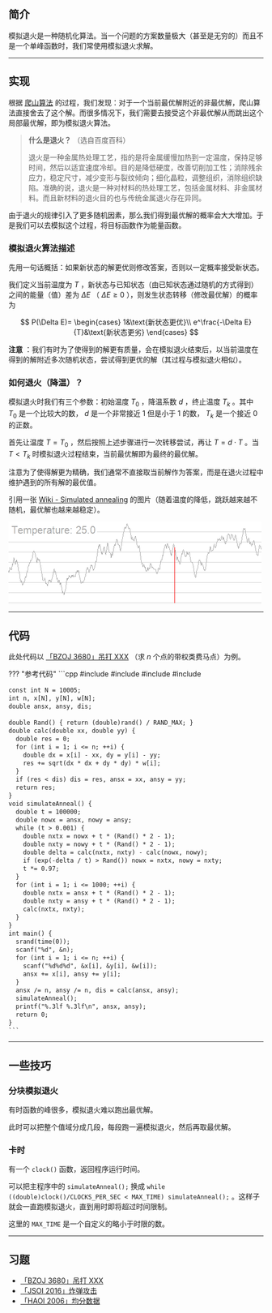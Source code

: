 ## 简介

模拟退火是一种随机化算法。当一个问题的方案数量极大（甚至是无穷的）而且不是一个单峰函数时，我们常使用模拟退火求解。

* * *

## 实现

根据 [爬山算法](./hill-climbing.md) 的过程，我们发现：对于一个当前最优解附近的非最优解，爬山算法直接舍去了这个解。而很多情况下，我们需要去接受这个非最优解从而跳出这个局部最优解，即为模拟退火算法。

>  **什么是退火？** （选自百度百科）
>
> 退火是一种金属热处理工艺，指的是将金属缓慢加热到一定温度，保持足够时间，然后以适宜速度冷却。目的是降低硬度，改善切削加工性；消除残余应力，稳定尺寸，减少变形与裂纹倾向；细化晶粒，调整组织，消除组织缺陷。准确的说，退火是一种对材料的热处理工艺，包括金属材料、非金属材料。而且新材料的退火目的也与传统金属退火存在异同。

由于退火的规律引入了更多随机因素，那么我们得到最优解的概率会大大增加。于是我们可以去模拟这个过程，将目标函数作为能量函数。

### 模拟退火算法描述

先用一句话概括：如果新状态的解更优则修改答案，否则以一定概率接受新状态。

我们定义当前温度为 $T$ ，新状态与已知状态（由已知状态通过随机的方式得到）之间的能量（值）差为 $\Delta E$ （ $\Delta E\geqslant 0$ ），则发生状态转移（修改最优解）的概率为

$$
P(\Delta E)=
\begin{cases}
1&\text{新状态更优}\\
e^\frac{-\Delta E}{T}&\text{新状态更劣}
\end{cases}
$$

 **注意** ：我们有时为了使得到的解更有质量，会在模拟退火结束后，以当前温度在得到的解附近多次随机状态，尝试得到更优的解（其过程与模拟退火相似）。

### 如何退火（降温）？

模拟退火时我们有三个参数：初始温度 $T_0$ ，降温系数 $d$ ，终止温度 $T_k$ 。其中 $T_0$ 是一个比较大的数， $d$ 是一个非常接近 $1$ 但是小于 $1$ 的数， $T_k$ 是一个接近 $0$ 的正数。

首先让温度 $T=T_0$ ，然后按照上述步骤进行一次转移尝试，再让 $T=d\cdot T$ 。当 $T<T_k$ 时模拟退火过程结束，当前最优解即为最终的最优解。

注意为了使得解更为精确，我们通常不直接取当前解作为答案，而是在退火过程中维护遇到的所有解的最优值。

引用一张 [Wiki - Simulated annealing](https://en.wikipedia.org/wiki/Simulated_annealing) 的图片（随着温度的降低，跳跃越来越不随机，最优解也越来越稳定）。

![](./images/simulated-annealing.gif)

* * *

## 代码

此处代码以 [「BZOJ 3680」吊打 XXX](https://www.luogu.org/problem/P1337) （求 $n$ 个点的带权类费马点）为例。

??? "参考代码"
    ```cpp
    #include <cmath>
    #include <cstdio>
    #include <cstdlib>
    #include <ctime>
    
    const int N = 10005;
    int n, x[N], y[N], w[N];
    double ansx, ansy, dis;
    
    double Rand() { return (double)rand() / RAND_MAX; }
    double calc(double xx, double yy) {
      double res = 0;
      for (int i = 1; i <= n; ++i) {
        double dx = x[i] - xx, dy = y[i] - yy;
        res += sqrt(dx * dx + dy * dy) * w[i];
      }
      if (res < dis) dis = res, ansx = xx, ansy = yy;
      return res;
    }
    void simulateAnneal() {
      double t = 100000;
      double nowx = ansx, nowy = ansy;
      while (t > 0.001) {
        double nxtx = nowx + t * (Rand() * 2 - 1);
        double nxty = nowy + t * (Rand() * 2 - 1);
        double delta = calc(nxtx, nxty) - calc(nowx, nowy);
        if (exp(-delta / t) > Rand()) nowx = nxtx, nowy = nxty;
        t *= 0.97;
      }
      for (int i = 1; i <= 1000; ++i) {
        double nxtx = ansx + t * (Rand() * 2 - 1);
        double nxty = ansy + t * (Rand() * 2 - 1);
        calc(nxtx, nxty);
      }
    }
    int main() {
      srand(time(0));
      scanf("%d", &n);
      for (int i = 1; i <= n; ++i) {
        scanf("%d%d%d", &x[i], &y[i], &w[i]);
        ansx += x[i], ansy += y[i];
      }
      ansx /= n, ansy /= n, dis = calc(ansx, ansy);
      simulateAnneal();
      printf("%.3lf %.3lf\n", ansx, ansy);
      return 0;
    }
    ```

* * *

## 一些技巧

### 分块模拟退火

有时函数的峰很多，模拟退火难以跑出最优解。

此时可以把整个值域分成几段，每段跑一遍模拟退火，然后再取最优解。

### 卡时

有一个 `clock()` 函数，返回程序运行时间。

可以把主程序中的 `simulateAnneal();` 换成 `while ((double)clock()/CLOCKS_PER_SEC < MAX_TIME) simulateAnneal();` 。这样子就会一直跑模拟退火，直到用时即将超过时间限制。

这里的 `MAX_TIME` 是一个自定义的略小于时限的数。

* * *

## 习题

-    [「BZOJ 3680」吊打 XXX](https://www.luogu.org/problem/P1337) 
-    [「JSOI 2016」炸弹攻击](https://loj.ac/problem/2076) 
-    [「HAOI 2006」均分数据](https://www.luogu.org/problem/P2503) 
